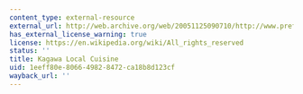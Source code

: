 ```yaml
---
content_type: external-resource
external_url: http://web.archive.org/web/20051125090710/http://www.pref.kagawa.jp/eizo/vol003/en/index.htm
has_external_license_warning: true
license: https://en.wikipedia.org/wiki/All_rights_reserved
status: ''
title: Kagawa Local Cuisine
uid: 1eeff80e-8066-4982-8472-ca18b8d123cf
wayback_url: ''
---
```

